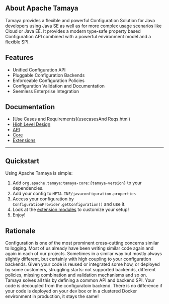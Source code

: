 ## About Apache Tamaya

Tamaya provides a flexible and powerful Configuration Solution 
for Java developers using Java SE as well as for more complex 
usage scenarios like Cloud or Java EE. It provides a modern 
type-safe property based Configuration API combined with a 
powerful environment model and a flexible SPI. 

## Features

* Unified Configuration API
* Pluggable Configuration Backends
* Enforceable Configuration Policies
* Configuration Validation and Documentation
* Seemless Enterprise Integration

## Documentation

* [Use Cases and Requirements](usecasesAnd Reqs.html)
* [High Level Design](HighLevelDesign.html)
* [API](API.html)
* [Core](Core.html)
* [Extensions](extensions.html)

---

## Quickstart

Using Apache Tamaya is simple:

1. Add `org.apache.tamaya:tamaya-core:{tamaya-version}` to your dependencies.
2. Add your config to `META-INF/javaconfiguration.properties`
3. Access your configuration by `ConfigurationProvider.getConfiguration()` and use it.
4. Look at the [extension modules](extensions.html) to customize your setup!
5. Enjoy!


## Rationale

Configuration is one of the most prominent cross-cutting concerns similar to logging. Most of us already have been
writing similar code again and again in each of our projects. Sometimes in a similar way but mostly always slightly
different, but certainly with high coupling to your configuration backends. Given your code is reused or integrated
some how, or deployed by some customers, struggling starts: not supported backends, different policies, missing
combination and validation mechanisms and so on. Tamaya solves all this by defining a common API and backend SPI.
Your code is decoupled from the configuratoin backend. There is no difference if your code is deployed on your dev box
or in a clustered Docker environment in production, it stays the same!


